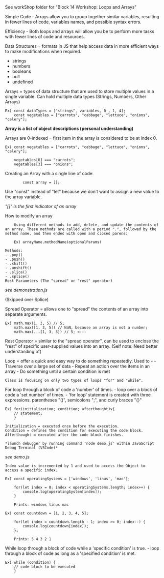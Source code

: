 See workShop folder for "Block 14 Workshop: Loops and Arrays"


Simple Code - Arrays allow you to group together similar variables, resulting in fewer lines of code, variables names, and possible syntax errors.

Efficiency - Both loops and arrays will allow you be to perform more tasks with fewer lines of code and resources.

Data Structures = formats in JS that help access data in more efficient ways to make modifications when required.
- strings
- numbers
- booleans
- null
- undefined

Arrays = types of data structure that are used to store multiple values in a single variable.
    Can hold multiple data types (Strings, Numbers, Other Arrays)

    Ex) const dataTypes = ["strings", variables, 0 , 1, 4];
        const vegetables = ["carrots", "cabbage", "lettuce", "onions", "celery"];

   **Array is a list of object descriptions (personal understanding)**

Arrays are 0-indexed = first item in the array is considered to be at index 0.

    Ex) const vegetables = ["carrots", "cabbage", "lettuce", "onions", "celery"];

        vegetables[0] === "carrots";
        vegetables[3] === "onions";

Creating an Array with a single line of code:

            const array = [];

Use "const" instead of "let" because we don't want to assign a new value to the array variable.

*"[]" is the first indicator of an array*

How to modify an array

        Using different methods to add, delete, and update the contents of an array. These methods are called with a period ".", followed by the method name, and then ended with open and closed parens:

        Ex) arrayName.methodName(optionalParams)

    Methods:
    - .pop()
    - .push()
    - .shift()
    - .unshift()
    - .slice()
    - .splice()
    Rest Parameters (The "spread" or "rest" operator)

*see demonstration.js*

(Skipped over Splice)

Spread Operator = allows one to "spread" the contents of an array into separate arguments.

    Ex) math.max(1, 3, 5) // 5;
        math.max([1, 3, 5]) // NaN, because an array is not a number;
        math.max(...[1, 3, 5]) // 5; <---

Rest Operator = similar to the "spread operator", can be used to enclose the "rest" of specific user-supplied values into an array.
(Self note: Need better understanding of)


Loop = offer a quick and easy way to do something repeatedly.
    Used to -
        - Traverse over a large set of data
        - Repeat an action over the items in an array
        - Do something until a certain condition is met

    Class is focusing on only two types of loops "for" and "while".

For
    loop through a block of code a 'number' of times.
        - loop over a block of code a 'set number' of times.
        - 'for loop' statement is created with three expressions.
            parentheses "()", semicolons ";", and curly braces "{}"

    Ex) for(initialization; condition; afterthought)v{
        // statement;
        } 
    
    Initialization = executed once before the execution.
    Condition = defines the condition for executing the code block.
    Afterthought = executed after the code block finishes.

    *launch debugger by running command 'node demo.js' within JavaScript Debug Terminal (VSCode)*

*see demo.js*

    Index value is incremented by 1 and used to access the Object to access a specific index.

    Ex) const operatingSystems = ['windows', 'linus', 'mac'];

        for(let index = 0; index < operatingSystems.length; index++) {
            console.log(operatingSystem[index]);
        }

        Prints: windows linux mac

    Ex) const countdown = [1, 2, 3, 4, 5]; 
        
        for(let index = countdown.length - 1; index >= 0; index--) {
            console.log(countdown[index]);
        };

        Prints: 5 4 3 2 1
    

While
    loop through a block of code while a 'specific condition' is true.
        - loop through a block of code as long as a 'specified condition' is met.

    Ex) while (condition) {
        // code block to be executed
        }

    

